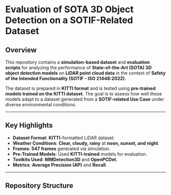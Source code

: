 # **Evaluation of SOTA 3D Object Detection on a SOTIF-Related Dataset**

## **Overview**
This repository contains a **simulation-based dataset** and **evaluation scripts** for analyzing the performance of **State-of-the-Art (SOTA) 3D object detection models** on **LiDAR point cloud data** in the context of **Safety of the Intended Functionality (SOTIF - ISO 21448:2022).** 

The dataset is prepared in **KITTI format** and is tested using **pre-trained models trained on the KITTI dataset**. The goal is to assess how well these models adapt to a dataset generated from a **SOTIF-related Use Case** under diverse environmental conditions.

---

## **Key Highlights**
- **Dataset Format**: **KITTI**-formatted LiDAR dataset.
- **Weather Conditions**: **Clear, cloudy, rainy** at **noon, sunset, and night**.
- **Frames**: **547 frames** generated via simulation.
- **Pre-Trained Models**: Used **KITTI-trained** models for evaluation.
- **Toolkits Used**: **MMDetection3D** and **OpenPCDet**.
- **Metrics**: **Average Precision (AP)** and **Recall**.

---

## **Repository Structure**
